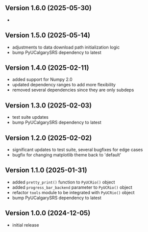 Version 1.6.0 (2025-05-30)
-------------------
- 


Version 1.5.0 (2025-05-14)
-------------------
- adjustments to data download path initialization logic
- bump PyUCalgarySRS dependency to latest


Version 1.4.0 (2025-02-11)
-------------------
- added support for Numpy 2.0
- updated dependency ranges to add more flexibility
- removed several dependencies since they are only subdeps


Version 1.3.0 (2025-02-03)
-------------------
- test suite updates
- bump PyUCalgarySRS dependency to latest


Version 1.2.0 (2025-02-02)
-------------------
- significant updates to test suite, several bugfixes for edge cases
- bugfix for changing matplotlib theme back to 'default'


Version 1.1.0 (2025-01-31)
-------------------
- added `pretty_print()` function to `PyUCRio()` object
- added `progress_bar_backend` parameter to `PyUCRio()` object
- refactor `tools` module to be integrated with `PyUCRio()` object
- bump PyUCalgarySRS dependency to latest


Version 1.0.0 (2024-12-05)
-------------------  
- initial release

